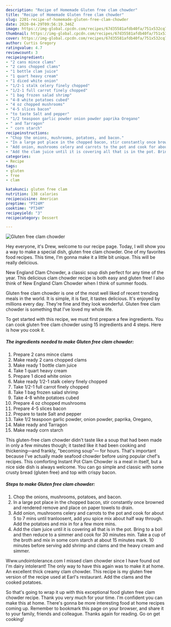 ```yaml
---
description: "Recipe of Homemade Gluten free clam chowder"
title: "Recipe of Homemade Gluten free clam chowder"
slug: 2201-recipe-of-homemade-gluten-free-clam-chowder
date: 2020-04-29T09:56:19.346Z
image: https://img-global.cpcdn.com/recipes/67d35581afdb40fa/751x532cq70/gluten-free-clam-chowder-recipe-main-photo.jpg
thumbnail: https://img-global.cpcdn.com/recipes/67d35581afdb40fa/751x532cq70/gluten-free-clam-chowder-recipe-main-photo.jpg
cover: https://img-global.cpcdn.com/recipes/67d35581afdb40fa/751x532cq70/gluten-free-clam-chowder-recipe-main-photo.jpg
author: Curtis Gregory
ratingvalue: 4.7
reviewcount: 3
recipeingredient:
- "2 cans mince clams"
- "2 cans chopped clams"
- "1 bottle clam juice"
- "1 quart heavy cream"
- "1 diced white onion"
- "1/2-1 stalk celery finely chopped"
- "1/2-1 full carrot finely chopped"
- "1 bag frozen salad shrimp"
- "4-8 white potatoes cubed"
- "4 oz chopped mushrooms"
- "4-5 slices bacon"
- "to taste Salt and pepper"
- "1/2 teaspoon garlic powder onion powder paprika Oregano"
- " and Tarragon"
- " corn starch"
recipeinstructions:
- "Chop the onions, mushrooms, potatoes, and bacon."
- "In a large pot place in the chopped bacon, stir constantly once browned and rendered remove and place on paper towels to drain."
- "Add onion, mushrooms celery and carrots to the pot and cook for about 5 to 7 mins until tranloosent, add you spice mix about half way through. Add the potatoes and mix in for a few more mins."
- "Add the clam juice until it is covering all that is in the pot. Bring to a boil and then reduce to a simmer and cook for 30 minutes min. Take a cup of the broth and mix in some corn starch at about 15 minutes mark. 10 minutes before serving add shrimp and clams and the heavy cream and simmer."
categories:
- Recipe
tags:
- gluten
- free
- clam

katakunci: gluten free clam 
nutrition: 138 calories
recipecuisine: American
preptime: "PT24M"
cooktime: "PT34M"
recipeyield: "3"
recipecategory: Dessert

---
```



![Gluten free clam chowder](https://img-global.cpcdn.com/recipes/67d35581afdb40fa/751x532cq70/gluten-free-clam-chowder-recipe-main-photo.jpg)

Hey everyone, it's Drew, welcome to our recipe page. Today, I will show you a way to make a special dish, gluten free clam chowder. One of my favorites food recipes. This time, I'm gonna make it a little bit unique. This will be really delicious.

New England Clam Chowder, a classic soup dish perfect for any time of the year. This delicious clam chowder recipe is both easy and gluten free! I also think of New England Clam Chowder when I think of summer foods.

Gluten free clam chowder is one of the most well liked of recent trending meals in the world. It is simple, it is fast, it tastes delicious. It's enjoyed by millions every day. They're fine and they look wonderful. Gluten free clam chowder is something that I've loved my whole life.


To get started with this recipe, we must first prepare a few ingredients. You can cook gluten free clam chowder using 15 ingredients and 4 steps. Here is how you cook it.

<!--inarticleads1-->

##### The ingredients needed to make Gluten free clam chowder:

1. Prepare 2 cans mince clams
1. Make ready 2 cans chopped clams
1. Make ready 1 bottle clam juice
1. Take 1 quart heavy cream
1. Prepare 1 diced white onion
1. Make ready 1/2-1 stalk celery finely chopped
1. Take 1/2-1 full carrot finely chopped
1. Take 1 bag frozen salad shrimp
1. Take 4-8 white potatoes cubed
1. Prepare 4 oz chopped mushrooms
1. Prepare 4-5 slices bacon
1. Prepare to taste Salt and pepper
1. Take 1/2 teaspoon garlic powder, onion powder, paprika, Oregano,
1. Make ready  and Tarragon
1. Make ready  corn starch


This gluten-free clam chowder didn&#39;t taste like a soup that had been made in only a few minutes though; it tasted like it had been cooking and thickening—and frankly, &#34;becoming soup&#34;— for hours. That&#39;s important because I&#39;ve actually made seafood chowder before using popular chef&#39;s recipes. This comforting Instant Pot Clam Chowder is a meal in itself, but a nice side dish is always welcome. You can go simple and classic with some crusty bread (gluten free) and top with crispy bacon. 

<!--inarticleads2-->

##### Steps to make Gluten free clam chowder:

1. Chop the onions, mushrooms, potatoes, and bacon.
1. In a large pot place in the chopped bacon, stir constantly once browned and rendered remove and place on paper towels to drain.
1. Add onion, mushrooms celery and carrots to the pot and cook for about 5 to 7 mins until tranloosent, add you spice mix about half way through. Add the potatoes and mix in for a few more mins.
1. Add the clam juice until it is covering all that is in the pot. Bring to a boil and then reduce to a simmer and cook for 30 minutes min. Take a cup of the broth and mix in some corn starch at about 15 minutes mark. 10 minutes before serving add shrimp and clams and the heavy cream and simmer.


Www.undointolerance.com I missed clam chowder since I have found out I&#39;m dairy intolerant! The only way to have this again was to make it at home. An excellent thick creamy clam chowder. This recipe is my gluten free version of the recipe used at Earl&#39;s restaurant. Add the clams and the cooked potatoes. 

So that's going to wrap it up with this exceptional food gluten free clam chowder recipe. Thank you very much for your time. I'm confident you can make this at home. There's gonna be more interesting food at home recipes coming up. Remember to bookmark this page on your browser, and share it to your family, friends and colleague. Thanks again for reading. Go on get cooking!
